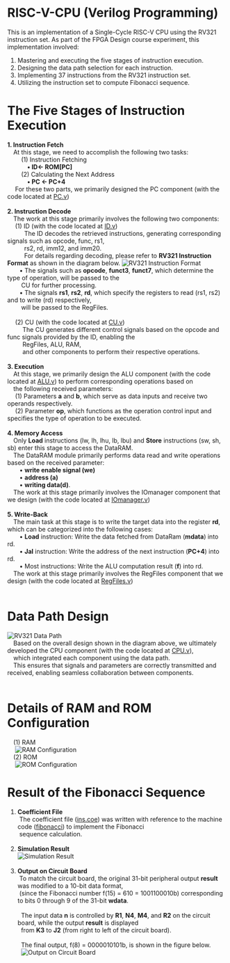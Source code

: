 # RISC-V-CPU (Verilog Programming)
This is an implementation of a Single-Cycle RISC-V CPU using the RV321 instruction set. 
As part of the FPGA Design course experiment, this implementation involved: 
1. Mastering and executing the five stages of instruction execution.
2. Designing the data path selection for each instruction.
3. Implementing 37 instructions from the RV321 instruction set.
4. Utilizing the instruction set to compute Fibonacci sequence.

# The Five Stages of Instruction Execution
**1. Instruction Fetch** <br>
&emsp;At this stage, we need to accomplish the following two tasks: <br>
&emsp;&emsp; (1) Instruction Fetching <br>
&emsp;&emsp;&emsp; **• ID← ROM[PC]** <br>
&emsp;&emsp; (2) Calculating the Next Address <br>
&emsp;&emsp;&emsp; **• PC ← PC+4** <br>
&emsp; For these two parts, we primarily designed the PC component (with the code located at [PC.v](final.srcs/sources_1/new/PC.v))<br><br>
**2. Instruction Decode**<br>
&emsp;The work at this stage primarily involves the following two components:<br>
&emsp; (1) ID (with the code located at [ID.v](final.srcs/sources_1/new/ID.v))<br>
&ensp;&emsp;&emsp; The ID decodes the retrieved instructions, generating corresponding signals such as opcode, func, rs1,<br>
&ensp;&emsp;&emsp; rs2, rd, imm12, and imm20.<br>
&ensp;&emsp;&emsp; For details regarding decoding, please refer to **RV321 Instruction Format** as shown in the diagram below.
![RV321 Instruction Format](https://devopedia.org/images/article/110/3808.1535301636.png "RV321 Instruction Format") <br>
&emsp;&emsp;• The signals such as **opcode**, **funct3**, **funct7**, which determine the type of operation, will be passed to the<br>
&emsp;&emsp;&nbsp;CU for further processing.<br>
&emsp;&emsp;• The signals **rs1**, **rs2**, **rd**, which specify the registers to read (rs1, rs2) and to write (rd) respectively, <br>
&emsp;&emsp;&nbsp;will be passed to the RegFiles.<br><br>
&emsp; (2) CU (with the code located at [CU.v](final.srcs/sources_1/new/CU.v))<br>
&ensp;&emsp;&emsp;The CU generates different control signals based on the opcode and func signals provided by the ID, enabling the <br>
&ensp;&emsp;&emsp;RegFiles, ALU, RAM,<br>
&ensp;&emsp;&emsp;and other components to perform their respective operations.<br><br>
**3. Execution**<br>
&emsp;At this stage, we primarily design the ALU component (with the code located at [ALU.v](final.srcs/sources_1/new/ALU.v)) to perform corresponding operations based on<br>
&emsp;the following received parameters: <br>
&emsp; (1) Parameters **a** and **b**, which serve as data inputs and receive two operands respectively.<br>
&emsp; (2) Parameter **op**, which functions as the operation control input and specifies the type of operation to be executed.<br><br>
**4. Memory Access**<br>
&emsp;Only **Load** instructions (lw, lh, lhu, lb, lbu) and **Store** instructions (sw, sh, sb) enter this stage to access the DataRAM. <br>
&emsp;The DataRAM module primarily performs data read and write operations based on the received parameter:  <br>
&emsp;&emsp;• **write enable signal (we)** <br>
&emsp;&emsp;• **address (a)** <br> 
&emsp;&emsp;• **writing data(d)**.<br>
&emsp;The work at this stage primarily involves the IOmanager component that we design (with the code located at [IOmanager.v](final.srcs/sources_1/new/IOmanager.v))<br><br>
**5. Write-Back**<br>
&emsp;The main task at this stage is to write the target data into the register **rd**, which can be categorized into the following cases:<br>
&emsp;&emsp;• **Load** instruction: Write the data fetched from DataRam (**mdata**) into rd.<br>
&emsp;&emsp;• **Jal** instruction: Write the address of the next instruction (**PC+4**) into rd.<br>
&emsp;&emsp;• Most instructions: Write the ALU computation result (**f**) into rd.<br>
&emsp;The work at this stage primarily involves the RegFiles component that we design (with the code located at [RegFiles.v](final.srcs/sources_1/new/RegFiles.v))<br><br>

# Data Path Design
![RV321 Data Path](https://github.com/ting-918/RISC-V-CPU/blob/9025d5eafe1a73a864e4820e0db69587ec5b3f4c/images/RV32I%20Data%20Path.png) <br>
&emsp;Based on the overall design shown in the diagram above, we ultimately developed the CPU component (with the code located at [CPU.v](final.srcs/sources_1/new/CPU.v)),<br>
&emsp;which integrated each component using the data path. <br>
&emsp;This ensures that signals and parameters are correctly transmitted and received, enabling seamless collaboration between components.<br><br>
# Details of RAM and ROM Configuration <br>
&emsp;(1) RAM<br>
&emsp; ![RAM Configuration](https://github.com/ting-918/RISC-V-CPU/blob/9025d5eafe1a73a864e4820e0db69587ec5b3f4c/images/RAM%20Configuration.png)<br>
&emsp;(2) ROM<br>
&emsp; ![ROM Configuration](https://github.com/ting-918/RISC-V-CPU/blob/9025d5eafe1a73a864e4820e0db69587ec5b3f4c/images/ROM%20Configuration.png)<br>
# Result of the Fibonacci Sequence <br>
1. **Coefficient File** <br>
&nbsp;The coefficient file ([ins.coe](/ins/ins.coe)) was written with reference to the machine code ([fibonacci](https://github.com/ting-918/RISC-V-CPU/blob/9025d5eafe1a73a864e4820e0db69587ec5b3f4c/machine%20code/fibonacci)) to implement the Fibonacci <br>
&nbsp;sequence calculation.<br><br>
2. **Simulation Result** <br>
![Simulation Result](https://github.com/ting-918/RISC-V-CPU/blob/9025d5eafe1a73a864e4820e0db69587ec5b3f4c/images/Simulation%20Result.png)<br><br>
3. **Output on Circuit Board** <br>
&nbsp;To match the circuit board, the original 31-bit peripheral output **result** was modified to a 10-bit data format, <br>
&nbsp;(since the Fibonacci number f(15) = 610 = 1001100010b) corresponding to bits 0 through 9 of the 31-bit **wdata**. <br><br>
&nbsp; The input data **n** is controlled by **R1**, **N4**, **M4**, and **R2** on the circuit board, while the output **result** is displayed <br>
&nbsp; from **K3** to **J2** (from right to left of the circuit board). <br><br>
&nbsp; The final output, f(8) = 0000010101b, is shown in the figure below.<br>
&nbsp; ![Output on Circuit Board](https://github.com/ting-918/RISC-V-CPU/blob/9025d5eafe1a73a864e4820e0db69587ec5b3f4c/images/Circuit%20Board.png)<br>
